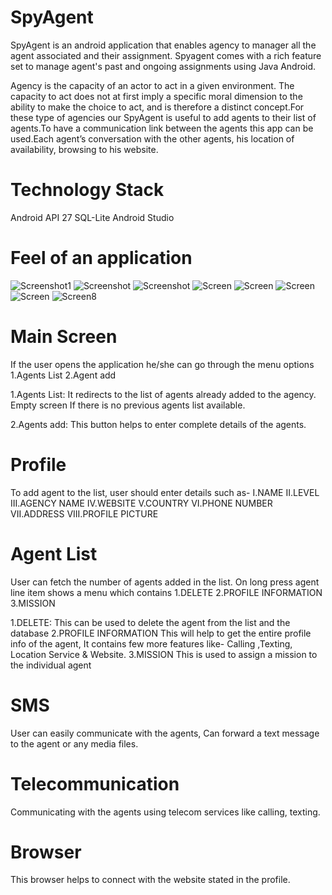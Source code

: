 # SpyAgent

SpyAgent is an android application that enables agency to manager all the agent associated and their assignment.
Spyagent comes with a rich feature set to manage agent's past and ongoing assignments using Java Android.

Agency is the capacity of an actor to act in a given environment. The capacity to act does not at first imply a specific moral dimension to the ability to make the choice to act, and  is therefore a distinct concept.For these type of agencies our SpyAgent is useful to add agents to their list of agents.To have a communication link between the agents this app can be used.Each agent’s conversation with the other agents, his location of availability, browsing to his website.

# Technology Stack
  Android API 27
  SQL-Lite
  Android Studio

# Feel of an application 
![Screenshot1](Screen1.png) ![Screenshot](Screen3.png) ![Screenshot](Screen6.png) ![Screen](Screen7.png) ![Screen](Screen2.png) ![Screen](Screen4.png) ![Screen](Screen5.png) ![Screen8](Screen8.png)
  
# Main Screen
If the user opens the application  he/she can go through the menu options
1.Agents List
2.Agent add

1.Agents List:
     It redirects to the list of agents already added to the agency. Empty screen If there is no previous agents list available.
     
2.Agents add:
    This button helps to enter complete details of the agents. 
    
# Profile
To add agent to the list, user should enter details such as- 
I.NAME
II.LEVEL
III.AGENCY NAME
IV.WEBSITE
V.COUNTRY
VI.PHONE NUMBER
VII.ADDRESS
VIII.PROFILE PICTURE


# Agent List
User can fetch the number of agents added in the list. On long press agent line item shows a menu which contains
1.DELETE
2.PROFILE INFORMATION
3.MISSION

1.DELETE:
This can be used to delete the agent from the list and the database
2.PROFILE INFORMATION
This will help to get the entire profile info of the agent, It contains few more features like-
Calling ,Texting, Location Service & Website.
3.MISSION
This is used to assign a mission to the individual agent
# SMS
User can easily communicate with the agents, Can forward a text message to the agent or any media files.

# Telecommunication
Communicating with the agents using telecom services like calling, texting.
# Browser
This browser helps to connect with the website stated in the profile.





